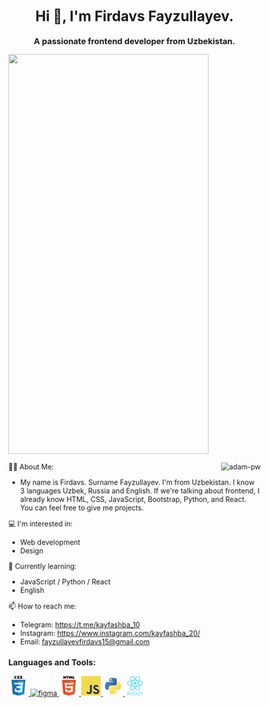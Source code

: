 <h1 align="center">Hi 👋, I'm Firdavs Fayzullayev.</h1>
<h3 align="center">A passionate frontend developer from Uzbekistan.</h3>
<img src="https://i.pinimg.com/originals/85/9b/84/859b844d4cb109594eb93c6dfd11e4d1.gif" alt="" height="800" width="400" />
<p><img align="right" src="https://github.com/Adam-pw/Adam-pw/blob/main/animation_500_kxa883sd.gif" alt="adam-pw"/></p>

🙍‍♂️ About Me:
- My name is Firdavs. Surname Fayzullayev. I'm from Uzbekistan. I know 3 languages Uzbek, Russia and English. If we're talking about frontend, I already know HTML, CSS, JavaScript, Bootstrap, Python, and React. You can feel free to give me projects.

💻 I'm interested in:
- Web development
- Design

🚀 Currently learning:
- JavaScript / Python / React
- English

📫 How to reach me:
- Telegram: https://t.me/kayfashba_10
- Instagram: https://www.instagram.com/kayfashba_20/
- Email: fayzullayevfirdavs15@gmail.com

<h3 align="left">Languages and Tools:</h3>
<p align="left"> <a href="https://www.w3schools.com/css/" target="_blank" rel="noreferrer"> <img src="https://raw.githubusercontent.com/devicons/devicon/master/icons/css3/css3-original-wordmark.svg" alt="css3" width="40" height="40"/> </a> <a href="https://www.figma.com/" target="_blank" rel="noreferrer"> <img src="https://www.vectorlogo.zone/logos/figma/figma-icon.svg" alt="figma" width="40" height="40"/> </a> <a href="https://www.w3.org/html/" target="_blank" rel="noreferrer"> <img src="https://raw.githubusercontent.com/devicons/devicon/master/icons/html5/html5-original-wordmark.svg" alt="html5" width="40" height="40"/> </a> <a href="https://developer.mozilla.org/en-US/docs/Web/JavaScript" target="_blank" rel="noreferrer"> <img src="https://raw.githubusercontent.com/devicons/devicon/master/icons/javascript/javascript-original.svg" alt="javascript" width="40" height="40"/> </a> <a href="https://www.python.org" target="_blank" rel="noreferrer"> <img src="https://raw.githubusercontent.com/devicons/devicon/master/icons/python/python-original.svg" alt="python" width="40" height="40"/> </a> <a href="https://reactjs.org/" target="_blank" rel="noreferrer"> <img src="https://raw.githubusercontent.com/devicons/devicon/master/icons/react/react-original-wordmark.svg" alt="react" width="40" height="40"/> </a></p>
